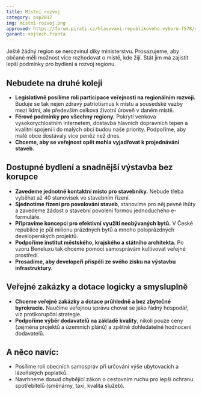 ```yaml
---
title: Místní rozvoj
category: psp2017
img: mistni-rozvoj.png
approved: https://forum.pirati.cz/hlasovani-republikoveho-vyboru-f578/rv-48-2017-program-2017-mistni-rozvoj-r-h-1-k-t37506.html
garant: vojtech.franta
---
```


Ještě žádný region se nerozvinul díky ministerstvu. Prosazujeme, aby občané měli možnost více rozhodovat o místě, kde žijí. Stát jim má zajistit lepší podmínky pro bydlení a rozvoj regionu.

## Nebudete na druhé koleji

* **Legislativně posílíme roli participace veřejnosti na regionálním rozvoji.** Buduje se tak nejen zdravý patriotismus k místu a sousedské vazby mezi lidmi, ale především celková životní úroveň v daném místě.
* **Férové podmínky pro všechny regiony.** Pokrytí venkova vysokorychlostním internetem, dostavba hlavních dopravních tepen a kvalitní spojení i do malých obcí budou naše priority. Podpoříme, aby malé obce dostávaly více peněz než dnes. 
* **Chceme, aby se veřejnost opět mohla vyjadřovat k projednávání staveb.**

## Dostupné bydlení a snadnější výstavba bez korupce

* **Zavedeme jednotné kontaktní místo pro stavebníky.** Nebude třeba vyběhat až 40 stanovisek ve stavebním řízení. 
* **Sjednotíme řízení pro povolování staveb**, stanovíme pro něj pevné lhůty a zavedeme žádost o stavební povolení formou jednoduchého e-formuláře.
* **Připravíme koncepci pro efektivní využití neobývaných bytů.** V České republice je půl milionu prázdných bytů a mnoho poloprázdných developerských projektů.
* **Podpoříme institut městského, krajského a státního architekta.** Po vzoru Beneluxu tak chceme pomoci samosprávám kultivovat veřejné prostředí.
* **Prosadíme, aby developeři přispěli ze svého zisku na výstavbu infrastruktury.**

## Veřejné zakázky a dotace logicky a smysluplně

* **Chceme veřejné zakázky a dotace průhledně a bez zbytečné byrokracie.** Naučíme veřejnou správu chovat se jako řádný hospodář, viz protikorupční strategie.
* **Podpoříme výběr dodavatelů na základě kvality**, nikoli pouze ceny (zejména projektů a územních plánů) a zpětně dohledatelné hodnocení dodavatelů.

## A něco navíc:

* Posílíme roli obecních samospráv při určování výše ubytovacích a lázeňských poplatků.
* Navrhneme dosud chybějící zákon o cestovním ruchu pro lepší ochranu spotřebitelů (směnárny, taxi, kvalita služeb).
